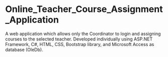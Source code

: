# Online_Teacher_Course_Assignment_Application
A web application which allows only the Coordinator to login and assigning courses to the selected teacher. Developed individually using ASP.NET Framework, C#, HTML, CSS, Bootstrap library, and Microsoft Access as database (OleDb). 

